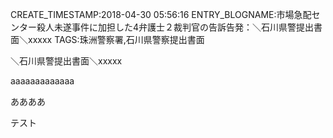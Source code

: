 CREATE_TIMESTAMP:2018-04-30 05:56:16
ENTRY_BLOGNAME:市場急配センター殺人未遂事件に加担した4弁護士２裁判官の告訴告発：＼石川県警提出書面＼xxxxx
TAGS:珠洲警察署,石川県警察提出書面

＼石川県警提出書面＼xxxxx

aaaaaaaaaaaaa

ああああ

テスト
